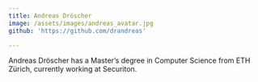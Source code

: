 ```yaml
---
title: Andreas Dröscher
image: /assets/images/andreas_avatar.jpg
github: 'https://github.com/drandreas'

---
```

Andreas Dröscher has a Master’s degree in Computer Science from ETH Zürich, currently working at Securiton.

